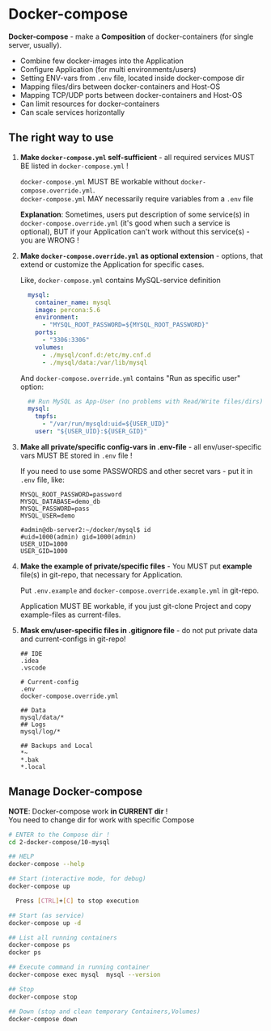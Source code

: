 # Docker-compose

**Docker-compose** - make a **Composition** of docker-containers (for single server, usually).
* Combine few docker-images into the Application
* Configure Application (for multi environments/users)
* Setting ENV-vars from `.env` file, located inside docker-compose dir
* Mapping files/dirs between docker-containers and Host-OS
* Mapping TCP/UDP ports between docker-containers and Host-OS
* Can limit resources for docker-containers
* Can scale services horizontally

## The right way to use

1) **Make `docker-compose.yml` self-sufficient** - all required services MUST BE listed in `docker-compose.yml` !

    `docker-compose.yml` MUST BE workable without `docker-compose.override.yml`.  
    `docker-compose.yml` MAY necessarily require variables from a `.env` file

    **Explanation**: Sometimes, users put description of some service(s)
    in `docker-compose.override.yml` (it's good when such a service is optional),
    BUT if your Application can't work without this service(s) - you are WRONG !
    
1) **Make `docker-compose.override.yml` as optional extension** - options,
 that extend or customize the Application for specific cases.

    Like, `docker-compose.yml` contains MySQL-service definition
    ```yaml
      mysql:
        container_name: mysql
        image: percona:5.6
        environment:
          - "MYSQL_ROOT_PASSWORD=${MYSQL_ROOT_PASSWORD}"
        ports:
          - "3306:3306"
        volumes:
          - ./mysql/conf.d:/etc/my.cnf.d
          - ./mysql/data:/var/lib/mysql
    ```
    
    And `docker-compose.override.yml` contains "Run as specific user" option:
    ```yaml
      ## Run MySQL as App-User (no problems with Read/Write files/dirs)
      mysql:
        tmpfs:
          - "/var/run/mysqld:uid=${USER_UID}"
        user: "${USER_UID}:${USER_GID}"
    ```

1) **Make all private/specific config-vars in .env-file** - all env/user-specific vars MUST BE stored in `.env` file !

    If you need to use some PASSWORDS and other secret vars - put it in `.env` file, like:
    ```dotenv
    MYSQL_ROOT_PASSWORD=password
    MYSQL_DATABASE=demo_db
    MYSQL_PASSWORD=pass
    MYSQL_USER=demo
    
    #admin@db-server2:~/docker/mysql$ id
    #uid=1000(admin) gid=1000(admin)
    USER_UID=1000
    USER_GID=1000
    ```

1) **Make the example of private/specific files** - You MUST put **example** file(s) in git-repo, that necessary for Application.

    Put `.env.example` and `docker-compose.override.example.yml` in git-repo.
    
    Application MUST BE workable, if you just git-clone Project and copy example-files as current-files.

1) **Mask env/user-specific files in .gitignore file** - do not put private data and current-configs in git-repo!
    ```gitignore
    ## IDE
    .idea
    .vscode
    
    # Current-config
    .env
    docker-compose.override.yml

    ## Data
    mysql/data/*
    ## Logs
    mysql/log/*
    
    ## Backups and Local
    *~
    *.bak
    *.local
    ```

## Manage Docker-compose
**NOTE**: Docker-compose work **in CURRENT dir** !  
You need to change dir for work with specific Compose
```bash
# ENTER to the Compose dir !
cd 2-docker-compose/10-mysql

## HELP
docker-compose --help

## Start (interactive mode, for debug)
docker-compose up

  Press [CTRL]+[C] to stop execution

## Start (as service)
docker-compose up -d

## List all running containers
docker-compose ps
docker ps

## Execute command in running container
docker-compose exec mysql  mysql --version

## Stop
docker-compose stop

## Down (stop and clean temporary Containers,Volumes)
docker-compose down
```